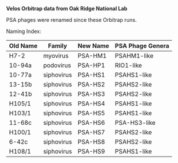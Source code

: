 **Velos Orbitrap data from Oak Ridge National Lab**  

PSA phages were renamed since these Orbitrap runs.  

Naming Index:  

| Old Name        | Family           | New Name | PSA Phage Genera |
| ------------- |-------------|-----|-----|
| H7-2 | myovirus	| PSA-HM1	| PSAHM1-like |
| 10-94a	| podovirus	| PSA-HP1	| RIO1-like |
| 10-77a	| siphovirus	| PSA-HS1	| PSAHS1-like |
| 13-15b	| siphovirus	| PSA-HS2	| PSAHS2-like |
| 12-41b	| siphovirus	| PSA-HS3	| PSAHS2-like |
| H105/1	| siphovirus	| PSA-HS4	| PSAHS1-like |
| H103/1	| siphovirus	| PSA-HS5	| PSAHS1-like |
| 11-68c	| siphovirus	| PSA-HS6	| PSA-HS3-like |
| H100/1	| siphovirus	| PSA-HS7	| PSAHS2-like |
| 6-42c	| siphovirus	| PSA-HS8	| PSAHS2-like |
| H108/1	| siphovirus	| PSA-HS9	| PSAHS1-like |
